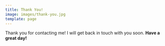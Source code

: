 ```yaml
---
title: Thank You!
image: images/thank-you.jpg
template: page
---
```


Thank you for contacting me! I will get back in touch with you soon. 
**Have a great day!**